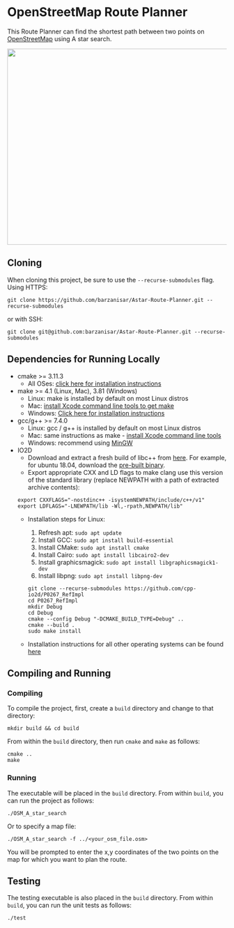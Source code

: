 # OpenStreetMap Route Planner

This Route Planner can find the shortest path between two points on [OpenStreetMap](https://wiki.openstreetmap.org/wiki/Main_Page) using A star search.

<img src="map.png" width="600" height="450" />

## Cloning

When cloning this project, be sure to use the `--recurse-submodules` flag. Using HTTPS:
```
git clone https://github.com/barzanisar/Astar-Route-Planner.git --recurse-submodules
```
or with SSH:
```
git clone git@github.com:barzanisar/Astar-Route-Planner.git --recurse-submodules
```

## Dependencies for Running Locally
* cmake >= 3.11.3
  * All OSes: [click here for installation instructions](https://cmake.org/install/)
* make >= 4.1 (Linux, Mac), 3.81 (Windows)
  * Linux: make is installed by default on most Linux distros
  * Mac: [install Xcode command line tools to get make](https://developer.apple.com/xcode/features/)
  * Windows: [Click here for installation instructions](http://gnuwin32.sourceforge.net/packages/make.htm)
* gcc/g++ >= 7.4.0
  * Linux: gcc / g++ is installed by default on most Linux distros
  * Mac: same instructions as make - [install Xcode command line tools](https://developer.apple.com/xcode/features/)
  * Windows: recommend using [MinGW](http://www.mingw.org/)
* IO2D
  * Download and extract a fresh build of libc++ from [here](https://releases.llvm.org/download.html). For example, for     ubuntu 18.04, download the [pre-built binary](https://releases.llvm.org/9.0.0/clang+llvm-9.0.0-x86_64-linux-gnu-ubuntu-18.04.tar.xz).
  * Export appropriate CXX and LD flags to make clang use this version of the standard library (replace NEWPATH with a path of extracted archive contents):
  ```
  export CXXFLAGS="-nostdinc++ -isystemNEWPATH/include/c++/v1"
  export LDFLAGS="-LNEWPATH/lib -Wl,-rpath,NEWPATH/lib"
  ```
   * Installation steps for Linux:
      1. Refresh apt: `sudo apt update`
      2. Install GCC: `sudo apt install build-essential`
      3. Install CMake: `sudo apt install cmake`
      4. Install Cairo: `sudo apt install libcairo2-dev`
      5. Install graphicsmagick: `sudo apt install libgraphicsmagick1-dev`
      6. Install libpng: `sudo apt install libpng-dev`

     ```
     git clone --recurse-submodules https://github.com/cpp-io2d/P0267_RefImpl
     cd P0267_RefImpl
     mkdir Debug
     cd Debug
     cmake --config Debug "-DCMAKE_BUILD_TYPE=Debug" ..
     cmake --build .
     sudo make install
     ```
    * Installation instructions for all other operating systems can be found [here](https://github.com/cpp-io2d/P0267_RefImpl/blob/master/BUILDING.md)
 
## Compiling and Running

### Compiling
To compile the project, first, create a `build` directory and change to that directory:
```
mkdir build && cd build
```
From within the `build` directory, then run `cmake` and `make` as follows:
```
cmake ..
make
```
### Running
The executable will be placed in the `build` directory. From within `build`, you can run the project as follows:
```
./OSM_A_star_search
```
Or to specify a map file:
```
./OSM_A_star_search -f ../<your_osm_file.osm>
```
You will be prompted to enter the x,y coordinates of the two points on the map for which you want to plan the route.

## Testing

The testing executable is also placed in the `build` directory. From within `build`, you can run the unit tests as follows:
```
./test
```

